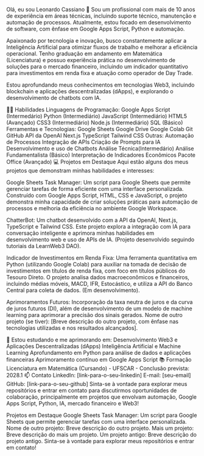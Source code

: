 Olá, eu sou Leonardo Cassiano 👋
Sou um profissional com mais de 10 anos de experiência em áreas técnicas, incluindo suporte técnico, manutenção e automação de processos. Atualmente, estou focado em desenvolvimento de software, com ênfase em Google Apps Script, Python e automação.

Apaixonado por tecnologia e inovação, busco constantemente aplicar a Inteligência Artificial para otimizar fluxos de trabalho e melhorar a eficiência operacional. Tenho graduação em andamento em Matemática (Licenciatura) e possuo experiência prática no desenvolvimento de soluções para o mercado financeiro, incluindo um indicador quantitativo para investimentos em renda fixa e atuação como operador de Day Trade.

Estou aprofundando meus conhecimentos em tecnologias Web3, incluindo blockchain e aplicações descentralizadas (dApps), e explorando o desenvolvimento de chatbots com IA.

👨‍💻 Habilidades
Linguagens de Programação:
Google Apps Script (Intermedário)
Python (Intermediário)
JavaScript (Intermediário)
HTML5 (Avançado)
CSS3 (Intermediário)
Node.js (Intermediário)
SQL (Básico)
Ferramentas e Tecnologias:
Google Sheets
Google Drive
Google Colab
Git
GitHub
API da OpenAI
Next.js
TypeScript
Tailwind CSS
Outras:
Automação de Processos
Integração de APIs
Criação de Prompts para IA
Desenvolvimento e uso de Chatbots
Análise Técnica(Intermedário)
Análise Fundamentalista (Básico)
Interpretação de Indicadores Econômicos
Pacote Office (Avançado)
💻 Projetos em Destaque
Aqui estão alguns dos meus projetos que demonstram minhas habilidades e interesses:

Google Sheets Task Manager: Um script para Google Sheets que permite gerenciar tarefas de forma eficiente com uma interface personalizada. Construído com Google Apps Script, HTML, CSS e JavaScript, o projeto demonstra minha capacidade de criar soluções práticas para automação de processos e melhoria da eficiência no ambiente Google Workspace.

ChatterBot: Um chatbot desenvolvido com a API da OpenAI, Next.js, TypeScript e Tailwind CSS. Este projeto explora a integração com IA para conversação inteligente e aprimora minhas habilidades em desenvolvimento web e uso de APIs de IA. (Projeto desenvolvido seguindo tutoriais da LearnWeb3 DAO).

Indicador de Investimentos em Renda Fixa: Uma ferramenta quantitativa em Python (utilizando Google Colab) para auxiliar na tomada de decisão de investimentos em títulos de renda fixa, com foco em títulos públicos do Tesouro Direto. O projeto analisa dados macroeconômicos e financeiros, incluindo médias móveis, MACD, IFR, Estocástico, e utiliza a API do Banco Central para coleta de dados. (Em desenvolvimento).

Aprimoramentos Futuros: Incorporação da taxa neutra de juros e da curva de juros futuros (DI), além de desenvolvimento de um modelo de machine learning para aprimorar a precisão dos sinais gerados.
Nome de outro projeto (se tiver): [Breve descrição do outro projeto, com ênfase nas tecnologias utilizadas e nos resultados alcançados].

🌱 Estou estudando e me aprimorando em:
Desenvolvimento Web3 e Aplicações Descentralizadas (dApps)
Inteligência Artificial e Machine Learning
Aprofundamento em Python para análise de dados e aplicações financeiras
Aprimoramento contínuo em Google Apps Script
📚 Formação
Licenciatura em Matemática (Cursando) - UFSCAR - Conclusão prevista: 2028.1
📫 Contato
LinkedIn: [link-para-o-seu-linkedin]
E-mail: [seu-email]
GitHub: [link-para-o-seu-github]
Sinta-se à vontade para explorar meus repositórios e entrar em contato para discutirmos oportunidades de colaboração, principalmente em projetos que envolvam automação, Google Apps Script, Python, IA, mercado financeiro e Web3!

Projetos em Destaque
Google Sheets Task Manager: Um script para Google Sheets que permite gerenciar tarefas com uma interface personalizada.
Nome de outro projeto: Breve descrição do outro projeto.
Mais um projeto: Breve descrição do mais um projeto.
Um projeto antigo: Breve descrição do projeto antigo.
Sinta-se à vontade para explorar meus repositórios e entrar em contato!
